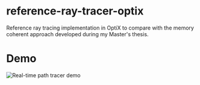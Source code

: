 # reference-ray-tracer-optix
Reference ray tracing implementation in OptiX to compare with the memory coherent approach developed during my Master's thesis.

# Demo
![Real-time path tracer demo](./ref_path_tracer.gif?raw=true "Real-time path tracer demo")
